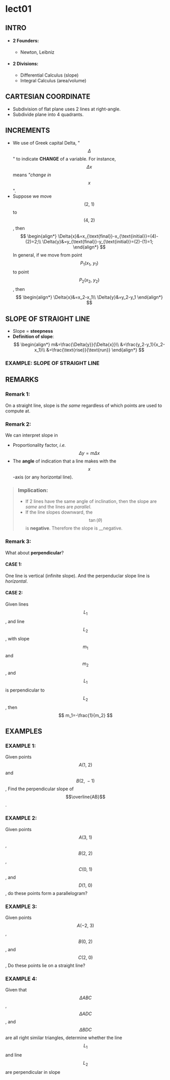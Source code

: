 # lect01

## INTRO 
- #### 2 Founders:
	- Newton, Leibniz
- #### 2 Divisions:
	- Differential Calculus (slope)
	- Integral Calculus (area/volume)


## CARTESIAN COORDINATE
- Subdivision of flat plane uses 2 lines at right-angle.
- Subdivide plane into 4 quadrants.


## INCREMENTS
- We use of Greek capital Delta, "$$\Delta$$" to indicate __CHANGE__ of a variable. For instance,
$$\Delta{x}$$ means _"change in_ $$x$$".
- Suppose we move $$\left(2,\:1\right)$$ to $$\left(4,\:2\right)$$, then
$$
\begin{align*}
\Delta{x}&=x_{\text{final}}-x_{\text{initial}}=(4)-(2)=2;\\
\Delta{y}&=y_{\text{final}}-y_{\text{initial}}=(2)-(1)=1;
\end{align*}
$$
In general, if we move from point $$P_1\left(x_1,\:y_1\right)$$ to point $$P_2\left(x_2,\:y_2\right)$$, then
$$
\begin{align*}
\Delta{x}&=x_2-x_1\\
\Delta{y}&=y_2-y_1
\end{align*}
$$


## SLOPE OF STRAIGHT LINE
- Slope = __steepness__
- __Definition of slope__:
$$
\begin{align*}
m&=\frac{\Delta{y}}{\Delta{x}}\\
&=\frac{y_2-y_1}{x_2-x_1}\\
&=\frac{\text{rise}}{\text{run}}
\end{align*}
$$

### EXAMPLE: SLOPE OF STRAIGHT LINE


## REMARKS

### Remark 1:
On a straight line, slope is *the same* regardless of which points are used to compute at.

### Remark 2:
We can interpret slope in
- Proportionality factor, _i.e._ $$\Delta{y}=m\Delta{x}$$
- The __angle__ of indication that a line makes with the $$x$$-axis (or any horizontal line).

> ### Implication:
> - If 2 lines have the same angle of inclination, then the slope are *same* and the lines are *parallel*.
> - If the line slopes downward, the $$\tan{\left(\theta\right)}$$ is __negative__. Therefore the slope is __negative.

### Remark 3:
What about __perpendicular__?

#### CASE 1: 
One line is vertical (infinite slope). And the perpenduclar slope line is *horizontal*.

#### CASE 2:
Given lines $$L_1$$, and line $$L_2$$, with slope $$m_1$$ and $$m_2$$, and $$L_1$$ is perpendicular to $$L_2$$, then
$$
m_1=-\frac{1}{m_2}
$$


## EXAMPLES

### EXAMPLE 1:
Given points $$A\left(1,\:2\right)$$ and $$B\left(2,\:-1\right)$$, Find the perpendicular slope of $$\overline{AB}$$.


### EXAMPLE 2:
Given points $$A\left(3,\:1\right)$$, $$B\left(2,\:2\right)$$, $$C\left(0,\:1\right)$$, and $$D\left(1,\:0\right)$$, do these points form a parallelogram?


### EXAMPLE 3:
Given points $$A\left(-2,\:3\right)$$, $$B\left(0,\:2\right)$$, and $$C\left(2,\:0\right)$$, Do these points lie on a straight line?


### EXAMPLE 4:
Given that $$\Delta{ABC}$$, $$\Delta{ADC}$$, and $$\Delta{BDC}$$ are all right similar triangles, determine whether the line $$L_1$$ and line $$L_2$$ are perpendicular in slope

